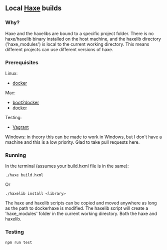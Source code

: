 ## Local [Haxe](http://haxe.org/) builds

### Why?

Haxe and the haxelibs are bound to a specific project folder. There is no haxe/haxelib binary installed on the host machine, and the haxelib directory ('haxe_modules') is local to the current working directory. This means different projects can use different versions of haxe.

### Prerequisites

Linux:

- [docker](www.docker.com/)

Mac:

- [boot2docker](boot2docker.io/)
- [docker](www.docker.com/)

Testing:

- [Vagrant](www.vagrantup.com/)

Windows: in theory this can be made to work in Windows, but I don't have a machine and this is a low priority. Glad to take pull requests here.

### Running

In the terminal (assumes your build.hxml file is in the same):

	./haxe build.hxml

Or

	./haxelib install <library>

The haxe and haxelib scripts can be copied and moved anywhere as long as the path to dockerhaxe is modified. The haxelib script will create a 'haxe_modules' folder in the current working directory. Both the haxe and haxelib.

### Testing

	npm run test